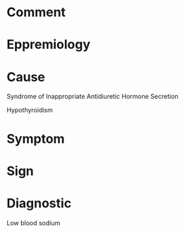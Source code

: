 # Comment

# Eppremiology

# Cause

Syndrome of Inappropriate Antidiuretic Hormone Secretion

Hypothyroidism

# Symptom

# Sign

# Diagnostic

Low blood sodium
